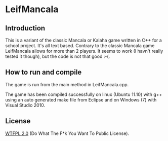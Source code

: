 LeifMancala
===========

Introduction
------------

This is a variant of the classic Mancala or Kalaha game written in C++ for a school project. It's all text based. Contrary to the classic Mancala game LeifMancala allows for more than 2 players. It seems to work (I havn't really tested it though), but the code is not that good :-(.

How to run and compile
----------------------

The game is run from the main method in LeifMancala.cpp.

The game has been compiled successfully on linux (Ubuntu 11.10) with g++ using an auto generated make file from Eclipse and on Windows (7) with Visual Studio 2010.

License
-------

[WTFPL 2.0](http://sam.zoy.org/wtfpl/) (Do What The F*k You Want To Public License).